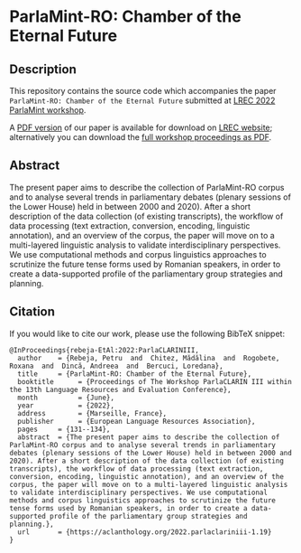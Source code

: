 # ParlaMint-RO: Chamber of the Eternal Future #

## Description ##

This repository contains the source code which accompanies the paper `ParlaMint-RO: Chamber of the Eternal Future` submitted at [LREC 2022 ParlaMint workshop](https://www.clarin.eu/ParlaCLARIN-III).

A [PDF version](http://www.lrec-conf.org/proceedings/lrec2022/workshops/ParlaCLARINIII/pdf/2022.parlaclariniii-1.19.pdf "PDF file of the paper") of our paper is available for download on [LREC website](https://lrec-conf.org "LREC conference website"); alternatively you can download the [full workshop proceedings as PDF](http://www.lrec-conf.org/proceedings/lrec2022/workshops/ParlaCLARINIII/2022.parlaclariniii-1.0.pdf "PDF of ParlaCLARIN workshop proceedings").

## Abstract ##

The present paper aims to describe the collection of ParlaMint-RO corpus and to analyse several trends in parliamentary debates (plenary sessions of the Lower House) held in between 2000 and 2020). After a short description of the data collection (of existing transcripts), the workflow of data processing (text extraction, conversion, encoding, linguistic annotation), and an overview of the corpus, the paper will move on to a multi-layered linguistic analysis to validate interdisciplinary perspectives. We use computational methods and corpus linguistics approaches to scrutinize the future tense forms used by Romanian speakers, in order to create a data-supported profile of the parliamentary group strategies and planning.

## Citation ##

If you would like to cite our work, please use the following BibTeX snippet:
```
@InProceedings{rebeja-EtAl:2022:ParlaCLARINIII,
  author    = {Rebeja, Petru  and  Chitez, Mădălina  and  Rogobete, Roxana  and  Dincă, Andreea  and  Bercuci, Loredana},
  title     = {ParlaMint-RO: Chamber of the Eternal Future},
  booktitle      = {Proceedings of The Workshop ParlaCLARIN III within the 13th Language Resources and Evaluation Conference},
  month          = {June},
  year           = {2022},
  address        = {Marseille, France},
  publisher      = {European Language Resources Association},
  pages     = {131--134},
  abstract  = {The present paper aims to describe the collection of ParlaMint-RO corpus and to analyse several trends in parliamentary debates (plenary sessions of the Lower House) held in between 2000 and 2020). After a short description of the data collection (of existing transcripts), the workflow of data processing (text extraction, conversion, encoding, linguistic annotation), and an overview of the corpus, the paper will move on to a multi-layered linguistic analysis to validate interdisciplinary perspectives. We use computational methods and corpus linguistics approaches to scrutinize the future tense forms used by Romanian speakers, in order to create a data-supported profile of the parliamentary group strategies and planning.},
  url       = {https://aclanthology.org/2022.parlaclariniii-1.19}
}

```
